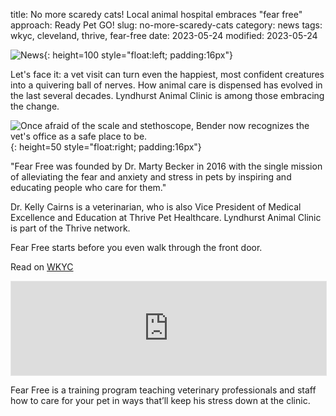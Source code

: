 title: No more scaredy cats! Local animal hospital embraces "fear free" approach: Ready Pet GO!
slug: no-more-scaredy-cats
category: news
tags: wkyc, cleveland, thrive, fear-free
date: 2023-05-24
modified: 2023-05-24

![News]({static}/images/news.gif){: height=100 style="float:left; padding:16px"}

Let's face it: a vet visit can turn even the happiest, most confident creatures into a quivering ball of nerves. How animal care is dispensed has evolved in the last several decades. Lyndhurst Animal Clinic is among those embracing the change. 

![Once afraid of the scale and stethoscope, Bender now recognizes the vet's office as a safe place to be.](https://media.wkyc.com/assets/WKYC/images/ec611ce8-39bb-4f68-ab3c-b03ee8821247/ec611ce8-39bb-4f68-ab3c-b03ee8821247_1140x641.jpg){: height=50 style="float:right; padding:16px"}

"Fear Free was founded by Dr. Marty Becker in 2016 with the single mission of alleviating the fear and anxiety and stress in pets by inspiring and educating people who care for them." 

Dr. Kelly Cairns is a veterinarian, who is also Vice President of Medical Excellence and Education at Thrive Pet Healthcare. Lyndhurst Animal Clinic is part of the Thrive network.

Fear Free starts before you even walk through the front door.

Read on [WKYC](https://www.wkyc.com/article/life/pets/ready-pet-go/no-more-scaredy-cats-local-animal-hospital-embraces-fear-free-approach-ready-pet-go/95-798d2d29-cf5f-40bd-a02e-39f2366a4c05)

<iframe width="100%" style="border:1px solid #e6e6e6" src="https://www.wkyc.com/embeds/video/responsive/95-06173692-a713-4299-9934-a8c22b8a7870/iframe" allowfullscreen="true" webkitallowfullscreen="true" mozallowfullscreen="true"></iframe>

Fear Free is a training program teaching veterinary professionals and staff how to care for your pet in ways that’ll keep his stress down at the clinic.
